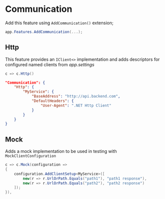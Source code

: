 # Communication

Add this feature using `AddCommunication()` extension;

```csharp
app.Features.AddCommunication(...);
```

## Http

This feature provides an `IClient<>` implementation and adds descriptors for 
configured named clients from _app.settings_

```csharp
c => c.Http()
```
```json
"Communication": {
    "Http": {
        "MyService": {
            "BaseAddress": "http://api.backend.com",
            "DefaultHeaders": {
                "User-Agent": ".NET Http Client"
            }
        }
    }
}
```

## Mock

Adds a mock implementation to be used in testing with `MockClientConfiguration`

```csharp
c => c.Mock(configuration =>
{
    configuration.AddClientSetup<MyService>([
        new(r => r.UrlOrPath.Equals("path1"), "path1 response"),
        new(r => r.UrlOrPath.Equals("path2"), "path2 response")
    ]);
}),
```